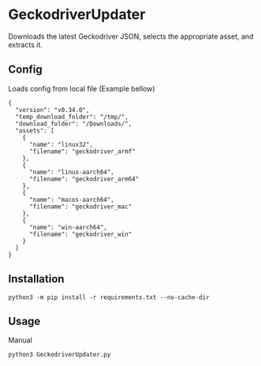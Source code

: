 # GeckodriverUpdater
 
Downloads the latest Geckodriver JSON, selects the appropriate asset, and extracts it.

## Config
Loads config from local file (Example bellow)
```
{
  "version": "v0.34.0",
  "temp_download_folder": "/tmp/",
  "download_folder": "/Downloads/",
  "assets": [
    {
      "name": "linux32",
      "filename": "geckodriver_armf"
    },
    {
      "name": "linux-aarch64",
      "filename": "geckodriver_arm64"
    },
    {
      "name": "macos-aarch64",
      "filename": "geckodriver_mac"
    },
    {
      "name": "win-aarch64",
      "filename": "geckodriver_win"
    }
  ]
}
```

## Installation
```
python3 -m pip install -r requirements.txt --no-cache-dir
```

## Usage
Manual
```
python3 GeckodriverUpdater.py
```
